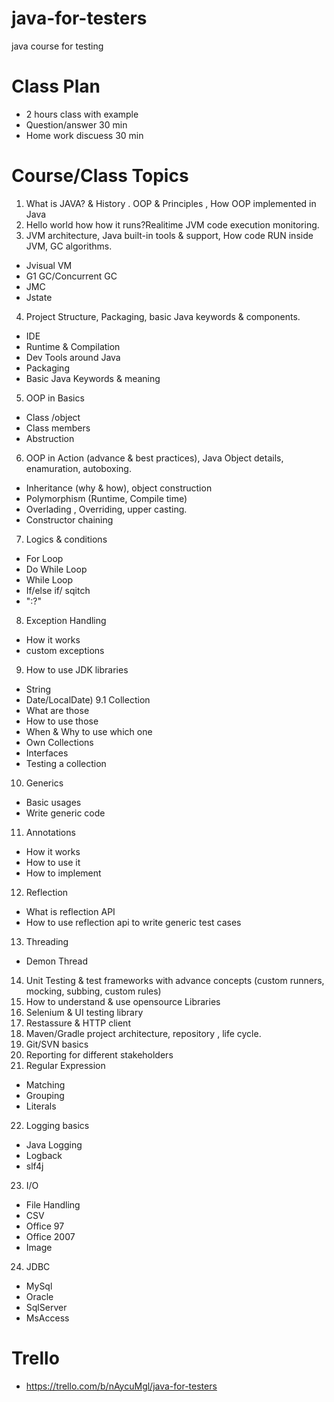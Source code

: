 # java-for-testers

java course for testing

# Class Plan
- 2 hours class with example
- Question/answer 30 min
- Home work discuess 30 min

# Course/Class Topics
1. What is JAVA? & History . OOP & Principles , How OOP implemented in Java 
2. Hello world how how it runs?Realitime JVM code execution monitoring. 
3. JVM architecture, Java built-in tools & support, How code RUN inside JVM, GC algorithms. 
 - Jvisual VM
 - G1 GC/Concurrent GC
 - JMC
 - Jstate
4. Project Structure, Packaging, basic Java keywords & components. 
 - IDE
 - Runtime & Compilation
 - Dev Tools around Java
 - Packaging 
 - Basic Java Keywords & meaning
5. OOP in Basics 
  - Class /object
  - Class members
  - Abstruction
6. OOP in Action (advance & best practices), Java Object details, enamuration, autoboxing. 
 - Inheritance (why & how), object construction
 - Polymorphism (Runtime, Compile time)
 - Overlading , Overriding, upper casting.
 - Constructor chaining
7. Logics & conditions
 - For Loop
 - Do While Loop 
 - While Loop
 - If/else if/ sqitch
 - ":?"  
8. Exception Handling
- How it works 
- custom exceptions
9. How to use JDK libraries
- String
- Date/LocalDate)
9.1 Collection
- What are those
- How to use those
- When & Why to use which one
- Own Collections
- Interfaces 
- Testing a collection

10. Generics
- Basic usages
- Write generic code
11. Annotations
- How it works
- How to use it
- How to implement
12. Reflection
- What is reflection API
- How to use reflection api to write generic test cases
13. Threading
- Demon Thread
14. Unit Testing & test frameworks with advance concepts (custom runners, mocking, subbing, custom rules)
15. How to understand & use opensource Libraries 
16. Selenium & UI testing library 
17. Restassure & HTTP client 
18. Maven/Gradle project architecture, repository , life cycle. 
19. Git/SVN basics
20. Reporting for different stakeholders
21. Regular Expression
- Matching 
- Grouping
- Literals 
22. Logging basics 
- Java Logging 
- Logback
- slf4j
23. I/O
- File Handling 
- CSV 
- Office 97
- Office 2007
- Image
24. JDBC 
- MySql
- Oracle 
- SqlServer
- MsAccess

# Trello 
- https://trello.com/b/nAycuMgl/java-for-testers


